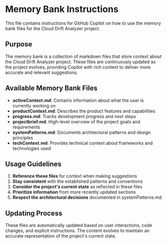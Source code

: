 # Memory Bank Instructions

This file contains instructions for GitHub Copilot on how to use the memory bank files for the Cloud Drift Analyzer project.

## Purpose

The memory bank is a collection of markdown files that store context about the Cloud Drift Analyzer project. These files are continuously updated as the project evolves, providing Copilot with rich context to deliver more accurate and relevant suggestions.

## Available Memory Bank Files

- **activeContext.md**: Contains information about what the user is currently working on
- **productContext.md**: Describes the product features and capabilities
- **progress.md**: Tracks development progress and next steps
- **projectbrief.md**: High-level overview of the project goals and requirements
- **systemPatterns.md**: Documents architectural patterns and design principles
- **techContext.md**: Provides technical context about frameworks and technologies used

## Usage Guidelines

1. **Reference these files** for context when making suggestions
2. **Stay consistent** with the established patterns and conventions
3. **Consider the project's current state** as reflected in these files
4. **Prioritize information** from more recently updated sections
5. **Respect the architectural decisions** documented in systemPatterns.md

## Updating Process

These files are automatically updated based on user interactions, code changes, and explicit instructions. The content evolves to maintain an accurate representation of the project's current state.
